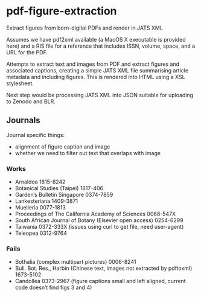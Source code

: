 # pdf-figure-extraction

Extract figures from born-digital PDFs and render in JATS XML


Assumes we have pdf2xml available (a MacOS X executable is provided here) and a RIS file for a reference that includes ISSN, volume, space, and a URL for the PDF.

Attempts to extract text and images from PDF and extract figures and associated captions, creating a simple JATS XML file summarising article metadata and including figures. This is rendered into HTML using a XSL stylesheet.

Next step would be processing JATS XML into JSON suitable for uploading to Zenodo and BLR.

## Journals

Journal specific things:
- alignment of figure caption and image
- whether we need to filter out text that overlaps with image

### Works
- Arnaldoa 1815-8242
- Botanical Studies (Taipei) 1817-406
- Garden’s Bulletin Singapore 0374-7859
- Lankesteriana 1409-3871
- Muelleria 0077-1813
- Proceedings of The California Academy of Sciences 0068-547X
- South African Journal of Botany (Elsevier open access) 0254-6299
- Taiwania 0372-333X (issues using curl to get file, need user-agent)
- Teleopea 0312-9764

### Fails

- Bothalia (complex multipart pictures) 0006-8241
- Bull. Bot. Res., Harbin (Chinese text, images not extracted by pdftoxml) 1673-5102
- Candollea 0373-2967 (figure captions small and left aligned, current code doesn’t find figs 3 and 4)





